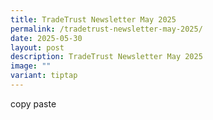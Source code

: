 ```yaml
---
title: TradeTrust Newsletter May 2025
permalink: /tradetrust-newsletter-may-2025/
date: 2025-05-30
layout: post
description: TradeTrust Newsletter May 2025
image: ""
variant: tiptap
---
```

<p>copy paste</p>